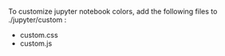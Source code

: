 To customize jupyter notebook colors, add the following files to ./jupyter/custom :

- custom.css
- custom.js
